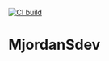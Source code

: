 [![CI build](https://github.com/Ni2Be/MjordanSdev/actions/workflows/ci.yml/badge.svg?branch=main)](https://github.com/Ni2Be/MjordanSdev/actions/workflows/ci.yml)


# MjordanSdev

